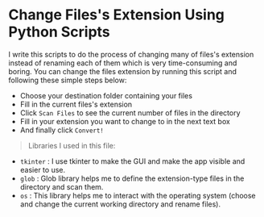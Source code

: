 # Change Files's Extension Using Python Scripts
I write this scripts to do the process of changing many of files's extension instead of renaming each of them which is very time-consuming and boring.
You can change the files extension by running this script and following these simple steps below:
- Choose your destination folder containing your files 
- Fill in the current files's extension
- Click `Scan Files` to see the current number of files in the directory
- Fill in your extension you want to change to in the next text box
- And finally click `Convert!`
> Libraries I used in this file:
- `tkinter` : I use tkinter to make the GUI and make the app visible and easier to use.
- `glob` : Glob library helps me to define the extension-type files in the directory and scan them.
- `os` : This library helps me to interact with the operating system (choose and change the current working directory and rename files).

